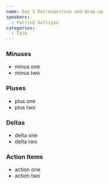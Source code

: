 ```yaml
---
name: Day 2 Retrospective and Wrap-up
speakers:
  - Patrick Galligan
categories:
  - Talk
---
```

### Minuses
  - minus one
  - minus two

### Pluses

  - plus one
  - plus two

### Deltas
  - delta one
  - delta two

### Action Items
  - action one
  - action two
